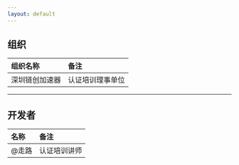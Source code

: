 ```yaml
---
layout: default
---
```



## 组织

| 组织名称     | 备注           |
|:-------------|:------------------|
| 深圳链创加速器 | 认证培训理事单位|



* * *

## 开发者

| 名称 | 备注
|:--------|:--------------|
|@走路| 认证培训讲师|

